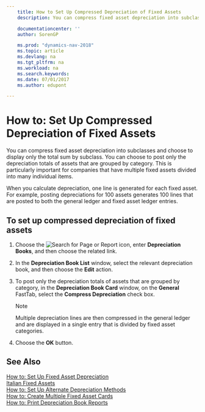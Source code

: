 ```yaml
---
    title: How to Set Up Compressed Depreciation of Fixed Assets
    description: You can compress fixed asset depreciation into subclasses and choose to display only the total sum by subclass.

    documentationcenter: ''
    author: SorenGP

    ms.prod: "dynamics-nav-2018"
    ms.topic: article
    ms.devlang: na
    ms.tgt_pltfrm: na
    ms.workload: na
    ms.search.keywords:
    ms.date: 07/01/2017
    ms.author: edupont

---
```

# How to: Set Up Compressed Depreciation of Fixed Assets
You can compress fixed asset depreciation into subclasses and choose to display only the total sum by subclass. You can choose to post only the depreciation totals of assets that are grouped by category. This is particularly important for companies that have multiple fixed assets divided into many individual items.  

When you calculate depreciation, one line is generated for each fixed asset. For example, posting depreciations for 100 assets generates 100 lines that are posted to both the general ledger and fixed asset ledger entries.  

## To set up compressed depreciation of fixed assets  

1.  Choose the ![Search for Page or Report](../../media/ui-search/search_small.png "Search for Page or Report icon") icon, enter **Depreciation Books**, and then choose the related link.  
2.  In the **Depreciation Book List** window, select the relevant depreciation book, and then choose the **Edit** action.  
3.  To post only the depreciation totals of assets that are grouped by category, in the **Depreciation Book Card** window, on the **General** FastTab, select the **Compress Depreciation** check box.  

    > [!NOTE]  
    >  Multiple depreciation lines are then compressed in the general ledger and are displayed in a single entry that is divided by fixed asset categories.  

4.  Choose the **OK** button.  

## See Also  
 [How to: Set Up Fixed Asset Depreciation](../../fa-how-setup-depreciation.md)   
 [Italian Fixed Assets](italian-fixed-assets.md)   
 [How to: Set Up Alternate Depreciation Methods](how-to-set-up-alternate-depreciation-methods.md)   
 [How to: Create Multiple Fixed Asset Cards](how-to-create-multiple-fixed-asset-cards.md)   
 [How to: Print Depreciation Book Reports](how-to-print-depreciation-book-reports.md)
